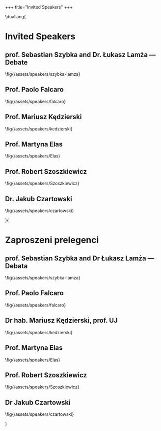+++
title="Invited Speakers"
+++

\duallang{
# Invited Speakers

## prof. Sebastian Szybka and Dr. Łukasz Lamża — Debate
\fig{/assets/speakers/szybka-lamza}

## Prof. Paolo Falcaro
\fig{/assets/speakers/falcaro}

## Prof. Mariusz Kędzierski
\fig{/assets/speakers/kedzierski}

## Prof. Martyna Elas
\fig{/assets/speakers/Elas}

## Prof. Robert Szoszkiewicz
\fig{/assets/speakers/Szoszkiewicz}

## Dr. Jakub Czartowski
\fig{/assets/speakers/czartowski}

}{
# Zaproszeni prelegenci

## prof. Sebastian Szybka and Dr Łukasz Lamża — Debata
\fig{/assets/speakers/szybka-lamza}

## Prof. Paolo Falcaro
\fig{/assets/speakers/falcaro}

## Dr hab. Mariusz Kędzierski, prof. UJ
\fig{/assets/speakers/kedzierski}

## Prof. Martyna Elas
\fig{/assets/speakers/Elas}

## Prof. Robert Szoszkiewicz
\fig{/assets/speakers/Szoszkiewicz}

## Dr Jakub Czartowski
\fig{/assets/speakers/czartowski}

}
